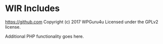 # WIR Includes #
https://github.com
Copyright (c) 2017 WPGuru4u
Licensed under the GPLv2 license.

Additional PHP functionality goes here.